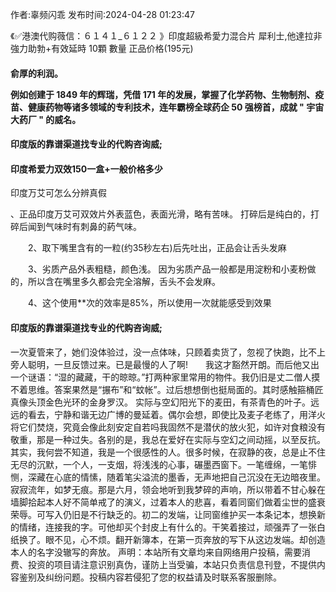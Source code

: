 <p>作者:辜频闪乖 发布时间:2024-04-28 01:23:47</p>
<p>《✅港澳代购薇信：６１４１_６１２２ 》印度超級希愛力混合片 犀利士,他達拉非 強力助勃+有效延時 10顆 數量 正品价格(195元) </p>
									<h4>俞厚的利润。</p><p>例如创建于 1849 年的辉瑞，凭借 171 年的发展，掌握了化学药物、生物制剂、疫苗、健康药物等诸多领域的专利技术，连年霸榜全球药企 50 强榜首，成就 " 宇宙大药厂 " 的威名。</p><p></p><h4>	印度版的靠谱渠道找专业的代购咨询威;</h4><p></p><h4>印度希爱力双效150一盒+一般价格多少</h4><p>印度万艾可怎么分辨真假</p><p>、正品印度万艾可双效片外表蓝色，表面光滑，略有苦味。 打碎后是纯白的，打碎后闻到气味时有刺鼻的葯气味。</p><p>　　2、取下嘴里含有的一粒(约35秒左右)后先吐出，正品会让舌头发麻</p><p>　　3、劣质产品外表粗糙，颜色浅。 因为劣质产品一般都是用淀粉和小麦粉做的，所以含在嘴里多久都会完全溶解，舌头不会发麻。</p><p>　　4、这个使用**次的效率是85%，所以使用一次就能感受到效果</p><p></p><h4>	印度版的靠谱渠道找专业的代购咨询威;</h4>一次夏管来了，她们没体验过，没一点体味，只顾着卖货了，忽视了快跑，比不上旁人聪明，一旦反馈过来。已是最慢的人了啊!　　我这才豁然开朗。而后他又出一个谜语：“湿的藏藏，干的晾晾。”打两种家里常用的物件。我仍旧是丈二僧人摸不着思维。答案果然是“搌布”和“蚊帐”。过后想想倒也挺局面的。其时感触箍桶匠真像头顶金色光环的金身罗汉。	实际与空幻阳光下的麦田，有茶青色的叶子。远远的看去，宁静和谐无边广博的曼延着。偶尔会想，即使比及麦子老练了，用洋火将它们焚烧，究竟会像此刻安定自若吗我固然不是潜伏的放火犯，如许对食粮没有敬重，那是一种过失。各别的是，我总在爱好在实际与空幻之间动摇，以至反抗。其实，我何尝不知道，我是一个很感性的人。很多时候，在寂静的夜，总是止不住无尽的沉默，一个人，一支烟，将浅浅的心事，碾墨西窗下。一笔缠绵，一笔悱恻，深藏在心底的情愫，随着笔尖溢流的墨香，无声地把自己沉没在无边暗夜里。寂寂流年，如梦无痕。那是六月，领会地听到我梦碎的声响，所以带着不甘心躲在墙脚拾起本人好不简单戒了的演义，过着本人的悲喜，看着同窗们做着尘世的盛衰荣辱。可写入仍旧是不行缺乏的。初二的发端，让同窗维护买一本条记本，想换新的情绪，连接我的字。可他却买个封皮上有什么的。干笑着接过，顽强弄了一张白纸换了。眼不见，心不烦。翻开新簿本，在第一页奔放的写下从这边发端。却创造本人的名字没辙写的奔放。				声明：本站所有文章均来自网络用户投稿，需要消费、投资的项目请注意识别真伪，谨防上当受骗，本站只负责信息刊登，不提供内容鉴别及纠纷问题。投稿内容若侵犯了您的权益请及时联系客服删除。				
